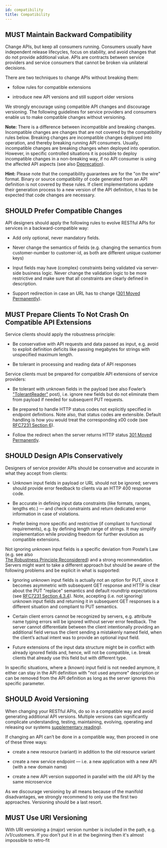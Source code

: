 ```yaml
---
id: compatibility
title: Compatibility
---
```


## MUST Maintain Backward Compatibility

Change APIs, but keep all consumers running. Consumers usually have independent release lifecycles, focus on stability, and avoid changes that do not provide additional value. APIs are contracts between service providers and service consumers that cannot be broken via unilateral decisions.

There are two techniques to change APIs without breaking them:

  - follow rules for compatible extensions

  - introduce new API versions and still support older versions

We strongly encourage using compatible API changes and discourage versioning. The following guidelines for service providers and consumers enable us to make compatible changes without versioning.

**Note:** There is a difference between incompatible and breaking changes. Incompatible changes are changes that are not covered by the compatibility rules below. Breaking changes are incompatible changes deployed into operation, and thereby breaking running API consumers. Usually, incompatible changes are breaking changes when deployed into operation. However, in specific controlled situations it is possible to deploy incompatible changes in a non-breaking way, if no API consumer is using the affected API aspects (see also [Deprecation](deprecation.md)).

**Hint:** Please note that the compatibility guarantees are for the "on the wire" format. Binary or source compatibility of code generated from an API definition is not covered by these rules. If client implementations update their generation process to a new version of the API definition, it has to be expected that code changes are necessary.

## SHOULD Prefer Compatible Changes

API designers should apply the following rules to evolve RESTful APIs for services in a backward-compatible way:

  - Add only optional, never mandatory fields.

  - Never change the semantics of fields (e.g. changing the semantics from customer-number to customer-id, as both are     different unique customer keys)

  - Input fields may have (complex) constraints being validated via server-side business logic. Never change the validation logic to be more restrictive and make sure that all constraints are clearly defined in description.

  - Support redirection in case an URL has to change ([301 Moved Permanently](https://en.wikipedia.org/wiki/HTTP_301)).

## MUST Prepare Clients To Not Crash On Compatible API Extensions

Service clients should apply the robustness principle:

  - Be conservative with API requests and data passed as input, e.g. avoid to exploit definition deficits like passing megabytes for strings with unspecified maximum length.

  - Be tolerant in processing and reading data of API responses

Service clients must be prepared for compatible API extensions of service providers:

  - Be tolerant with unknown fields in the payload (see also Fowler’s ["TolerantReader"](http://martinfowler.com/bliki/TolerantReader.html) post), i.e. ignore new fields but do not eliminate them from payload if needed for subsequent PUT requests.

  - Be prepared to handle HTTP status codes not explicitly specified in endpoint definitions. Note also, that status codes are extensible. Default handling is how you would treat the corresponding x00 code (see [RFC7231 Section 6](https://tools.ietf.org/html/rfc7231#section-6)).

  - Follow the redirect when the server returns HTTP status [301 Moved Permanently](https://en.wikipedia.org/wiki/HTTP_301).

## SHOULD Design APIs Conservatively

Designers of service provider APIs should be conservative and accurate in what they accept from clients:

  - Unknown input fields in payload or URL should not be ignored; servers should provide error feedback to clients via an HTTP 400 response code.

  - Be accurate in defining input data constraints (like formats, ranges, lengths etc.) — and check constraints and return dedicated error information in case of violations.

  - Prefer being more specific and restrictive (if compliant to functional requirements), e.g. by defining length range of strings. It may simplify implementation while providing freedom for further evolution as compatible extensions.

Not ignoring unknown input fields is a specific deviation from Postel’s Law (e.g. see also  
[The Robustness Principle Reconsidered](https://cacm.acm.org/magazines/2011/8/114933-the-robustness-principle-reconsidered/fulltext)) and a strong recommendation. Servers might want to take a different approach but should be aware of the following problems and be explicit in what is supported:

  - Ignoring unknown input fields is actually not an option for PUT, since it becomes asymmetric with subsequent GET response and HTTP is clear about the PUT "replace" semantics and default roundtrip expectations (see [RFC7231 Section 4.3.4](https://tools.ietf.org/html/rfc7231#section-4.3.4)). Note, accepting (i.e. not ignoring) unknown input fields and returning it in subsequent GET responses is a different situation and compliant to PUT semantics.

  - Certain client errors cannot be recognized by servers, e.g. attribute name typing errors will be ignored without server error feedback. The server cannot differentiate between the client intentionally providing an additional field versus the client sending a mistakenly named field, when the client’s actual intent was to provide an optional input field.

  - Future extensions of the input data structure might be in conflict with already ignored fields and, hence, will not be compatible, i.e. break clients that already use this field but with different type.

In specific situations, where a (known) input field is not needed anymore, it either can stay in the API definition with "not used anymore" description or can be removed from the API definition as long as the server ignores this specific parameter.

## SHOULD Avoid Versioning

When changing your RESTful APIs, do so in a compatible way and avoid generating additional API versions. Multiple versions can significantly complicate understanding, testing, maintaining, evolving, operating and releasing our systems [supplementary reading](http://martinfowler.com/articles/enterpriseREST.html)).

If changing an API can’t be done in a compatible way, then proceed in one of these three ways:

  - create a new resource (variant) in addition to the old resource variant

  - create a new service endpoint — i.e. a new application with a new API (with a new domain name)

  - create a new API version supported in parallel with the old API by the same microservice

As we discourage versioning by all means because of the manifold disadvantages, we strongly recommend to only use the first two approaches. Versioning should be a last resort.

## MUST Use URI Versioning

With URI versioning a (major) version number is included in the path, e.g. /v1/customers. If you don't put it in at the beginning then it's almost impossible to retro-fit